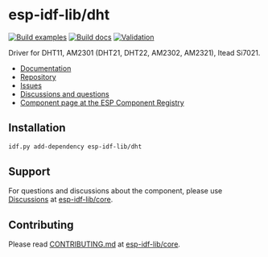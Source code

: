 # esp-idf-lib/dht

[![Build examples](https://github.com/esp-idf-lib/dht/actions/workflows//build.yml/badge.svg)](https://github.com/esp-idf-lib/dht/actions/workflows//build.yml)
[![Build docs](https://github.com/esp-idf-lib/dht/actions/workflows//build-docs.yml/badge.svg)](https://github.com/esp-idf-lib/dht/actions/workflows//build-docs.yml)
[![Validation](https://github.com/esp-idf-lib/dht/actions/workflows//validate-component.yml/badge.svg)](https://github.com/esp-idf-lib/dht/actions/workflows//validate-component.yml)

Driver for DHT11, AM2301 (DHT21, DHT22, AM2302, AM2321), Itead Si7021.

* [Documentation](https://esp-idf-lib.github.io/dht/)
* [Repository](https://github.com/esp-idf-lib/dht)
* [Issues](https://github.com/esp-idf-lib/dht/issues)
* [Discussions and questions](https://github.com/esp-idf-lib/core/discussions)
* [Component page at the ESP Component Registry](https://components.espressif.com/components/esp-idf-lib/dht)

## Installation

```sh
idf.py add-dependency esp-idf-lib/dht
```

## Support

For questions and discussions about the component, please use
[Discussions](https://github.com/esp-idf-lib/core/discussions)
at [esp-idf-lib/core](https://github.com/esp-idf-lib/core).

## Contributing

Please read [CONTRIBUTING.md](https://github.com/esp-idf-lib/core/blob/main/CONTRIBUTING.md)
at [esp-idf-lib/core](https://github.com/esp-idf-lib/core).

